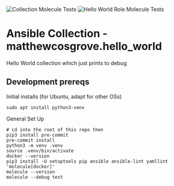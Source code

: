 ![Collection Molecule Tests](https://github.com/matthewcosgrove/ansible-collection-hello_world/workflows/Collection%20Molecule%20Tests/badge.svg) ![Hello World Role Molecule Tests](https://github.com/matthewcosgrove/ansible-collection-hello_world/workflows/Hello%20World%20Role%20Molecule%20Tests/badge.svg)

# Ansible Collection - matthewcosgrove.hello_world

Hello World collection which just prints to debug

## Development prereqs

Initial installs (for Ubuntu, adapt for other OSs)

```
sudo apt install python3-venv
```

General Set Up

```
# cd into the root of this repo then
pip3 install pre-commit
pre-commit install
python3 -m venv .venv
source .venv/bin/activate
docker --version
pip3 install -U setuptools pip ansible ansible-lint yamllint 'molecule[docker]'
molecule --version
molecule --debug test
```
